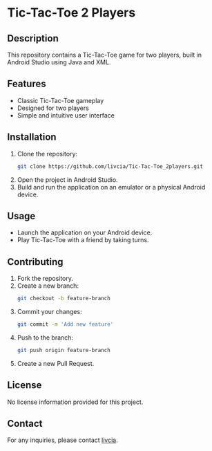 # Tic-Tac-Toe 2 Players

## Description
This repository contains a Tic-Tac-Toe game for two players, built in Android Studio using Java and XML.

## Features
- Classic Tic-Tac-Toe gameplay
- Designed for two players
- Simple and intuitive user interface

## Installation
1. Clone the repository:
   ```bash
   git clone https://github.com/livcia/Tic-Tac-Toe_2players.git
   ```
2. Open the project in Android Studio.
3. Build and run the application on an emulator or a physical Android device.

## Usage
- Launch the application on your Android device.
- Play Tic-Tac-Toe with a friend by taking turns.

## Contributing
1. Fork the repository.
2. Create a new branch:
   ```bash
   git checkout -b feature-branch
   ```
3. Commit your changes:
   ```bash
   git commit -m 'Add new feature'
   ```
4. Push to the branch:
   ```bash
   git push origin feature-branch
   ```
5. Create a new Pull Request.

## License
No license information provided for this project.

## Contact
For any inquiries, please contact [livcia](https://github.com/livcia).
